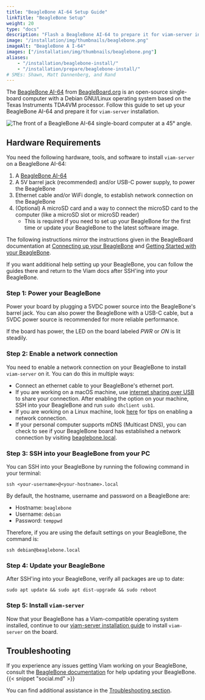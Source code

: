 ```yaml
---
title: "BeagleBone AI-64 Setup Guide"
linkTitle: "BeagleBone Setup"
weight: 20
type: "docs"
description: "Flash a BeagleBone AI-64 to prepare it for viam-server installation."
image: "/installation/img/thumbnails/beaglebone.png"
imageAlt: "BeagleBone A I-64"
images: ["/installation/img/thumbnails/beaglebone.png"]
aliases:
    - "/installation/beaglebone-install/"
    - "/installation/prepare/beaglebone-install/"
# SMEs: Shawn, Matt Dannenberg, and Rand
---
```


The [BeagleBone AI-64](https://docs.beagleboard.org/latest/boards/beaglebone/ai-64/) from [BeagleBoard.org](https://beagleboard.org/) is an open-source single-board computer with a Debian GNU/Linux operating system based on the Texas Instruments TDA4VM processor.
Follow this guide to set up your BeagleBone AI-64 and prepare it for `viam-server` installation.

<img src="../../img/beaglebone-setup/image4.png" alt="The front of a BeagleBone AI-64 single-board computer at a 45° angle.">

## Hardware Requirements

You need the following hardware, tools, and software to install `viam-server` on a BeagleBone AI-64:

1. A [BeagleBone AI-64](https://beagleboard.org/ai-64)
2. A 5V barrel jack (recommended) and/or USB-C power supply, to power the BeagleBone
3. Ethernet cable and/or WiFi dongle, to establish network connection on the BeagleBone
4. (Optional) A microSD card and a way to connect the microSD card to the computer (like a microSD slot or microSD reader)
    - This is required if you need to set up your BeagleBone for the first time or update your BeagleBone to the latest software image.

The following instructions mirror the instructions given in the BeagleBoard documentation at [Connecting up your BeagleBone](https://docs.beagleboard.org/latest/boards/beaglebone/ai-64/ch03.html) and [Getting Started with your BeagleBone](https://beagleboard.org/getting-started).

If you want additional help setting up your BeagleBone, you can follow the guides there and return to the Viam docs after SSH'ing into your BeagleBone.

### Step 1: Power your BeagleBone

Power your board by plugging a 5VDC power source into the BeagleBone's barrel jack.
You can also power the BeagleBone with a USB-C cable, but a 5VDC power source is recommended for more reliable performance.

If the board has power, the LED on the board labeled *PWR* or *ON* is lit steadily.

### Step 2: Enable a network connection

You need to enable a network connection on your BeagleBone to install `viam-server` on it.
You can do this in multiple ways:

- Connect an ethernet cable to your BeagleBone's ethernet port.
- If you are working on a macOS machine, use [internet sharing over USB](https://support.apple.com/guide/mac-help/share-internet-connection-mac-network-users-mchlp1540/mac) to share your connection.
   After enabling the option on your machine, SSH into your BeagleBone and run `sudo dhclient usb1`.
- If you are working on a Linux machine, look [here](https://elinux.org/Beagleboard:Terminal_Shells) for tips on enabling a network connection.
- If your personal computer supports mDNS (Multicast DNS), you can check to see if your BeagleBone board has established a network connection by visiting [beaglebone.local](https://beaglebone.local).

### Step 3: SSH into your BeagleBone from your PC

You can SSH into your BeagleBone by running the following command in your terminal:

`ssh <your-username>@<your-hostname>.local`

By default, the hostname, username and password on a BeagleBone are:

- Hostname: `beaglebone`
- Username: `debian`
- Password: `temppwd`

Therefore, if you are using the default settings on your BeagleBone, the command is:

`ssh debian@beaglebone.local`

### Step 4: Update your BeagleBone

After SSH'ing into your BeagleBone, verify all packages are up to date:

`sudo apt update && sudo apt dist-upgrade && sudo reboot`

### Step 5: Install `viam-server`

Now that your BeagleBone has a Viam-compatible operating system installed, continue to our [viam-server installation guide](/installation#install-viam-server) to install `viam-server` on the board.

## Troubleshooting

If you experience any issues getting Viam working on your BeagleBone, consult the [BeagleBone documentation](https://docs.beagleboard.org/latest/boards/beaglebone/ai-64/ch03.html) for help updating your BeagleBone.
{{< snippet "social.md" >}}

You can find additional assistance in the [Troubleshooting section](/appendix/troubleshooting/).
